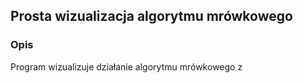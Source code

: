 ## Prosta wizualizacja algorytmu mrówkowego
### Opis
Program wizualizuje działanie algorytmu mrówkowego z 

